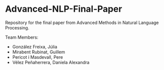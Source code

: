 # Advanced-NLP-Final-Paper
Repository for the final paper from Advanced Methods in Natural Language Processing.

Team Members:

- González Freixa, Júlia
- Mirabent Rubinat, Guillem
- Pericot i Masdevall, Pere
- Vélez Peñaherrera, Daniela Alexandra
